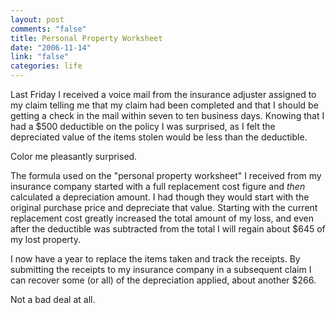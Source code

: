 ```yaml
--- 
layout: post
comments: "false"
title: Personal Property Worksheet
date: "2006-11-14"
link: "false"
categories: life
---
```

Last Friday I received a voice mail from the insurance adjuster assigned to my claim telling me that my claim had been completed and that I should be getting a check in the mail within seven to ten business days. Knowing that I had a $500 deductible on the policy I was surprised, as I felt the depreciated value of the items stolen would be less than the deductible.

Color me pleasantly surprised.

The formula used on the "personal property worksheet" I received from my insurance company started with a full replacement cost figure and <em>then</em> calculated a depreciation amount. I had though they would start with the original purchase price and depreciate that value. Starting with the current replacement cost greatly increased the total amount of my loss, and even after the deductible was subtracted from the total I will regain about $645 of my lost property.

I now have a year to replace the items taken and track the receipts. By submitting the receipts to my insurance company in a subsequent claim I can recover some (or all) of the depreciation applied, about another $266.

Not a bad deal at all.
